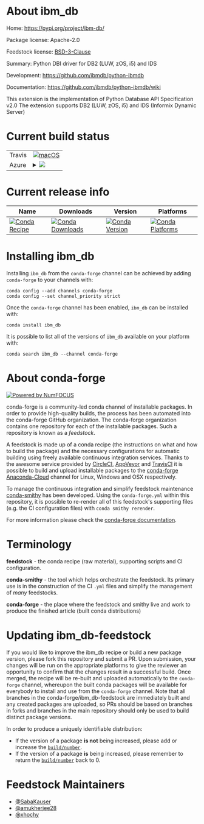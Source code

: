 About ibm_db
============

Home: https://pypi.org/project/ibm-db/

Package license: Apache-2.0

Feedstock license: [BSD-3-Clause](https://github.com/conda-forge/ibm_db-feedstock/blob/master/LICENSE.txt)

Summary: Python DBI driver for DB2 (LUW, zOS, i5) and IDS

Development: https://github.com/ibmdb/python-ibmdb

Documentation: https://github.com/ibmdb/python-ibmdb/wiki

This extension is the implementation of Python Database API Specification v2.0
The extension supports DB2 (LUW, zOS, i5) and IDS (Informix Dynamic Server)


Current build status
====================


<table><tr>
    <td>Travis</td>
    <td>
      <a href="https://travis-ci.com/conda-forge/ibm_db-feedstock">
        <img alt="macOS" src="https://img.shields.io/travis/com/conda-forge/ibm_db-feedstock/master.svg?label=macOS">
      </a>
    </td>
  </tr>
    
  <tr>
    <td>Azure</td>
    <td>
      <details>
        <summary>
          <a href="https://dev.azure.com/conda-forge/feedstock-builds/_build/latest?definitionId=6838&branchName=master">
            <img src="https://dev.azure.com/conda-forge/feedstock-builds/_apis/build/status/ibm_db-feedstock?branchName=master">
          </a>
        </summary>
        <table>
          <thead><tr><th>Variant</th><th>Status</th></tr></thead>
          <tbody><tr>
              <td>linux_64_python3.7.____cpython</td>
              <td>
                <a href="https://dev.azure.com/conda-forge/feedstock-builds/_build/latest?definitionId=6838&branchName=master">
                  <img src="https://dev.azure.com/conda-forge/feedstock-builds/_apis/build/status/ibm_db-feedstock?branchName=master&jobName=linux&configuration=linux_64_python3.7.____cpython" alt="variant">
                </a>
              </td>
            </tr><tr>
              <td>linux_64_python3.8.____cpython</td>
              <td>
                <a href="https://dev.azure.com/conda-forge/feedstock-builds/_build/latest?definitionId=6838&branchName=master">
                  <img src="https://dev.azure.com/conda-forge/feedstock-builds/_apis/build/status/ibm_db-feedstock?branchName=master&jobName=linux&configuration=linux_64_python3.8.____cpython" alt="variant">
                </a>
              </td>
            </tr><tr>
              <td>linux_64_python3.9.____cpython</td>
              <td>
                <a href="https://dev.azure.com/conda-forge/feedstock-builds/_build/latest?definitionId=6838&branchName=master">
                  <img src="https://dev.azure.com/conda-forge/feedstock-builds/_apis/build/status/ibm_db-feedstock?branchName=master&jobName=linux&configuration=linux_64_python3.9.____cpython" alt="variant">
                </a>
              </td>
            </tr><tr>
              <td>linux_aarch64_python3.7.____cpython</td>
              <td>
                <a href="https://dev.azure.com/conda-forge/feedstock-builds/_build/latest?definitionId=6838&branchName=master">
                  <img src="https://dev.azure.com/conda-forge/feedstock-builds/_apis/build/status/ibm_db-feedstock?branchName=master&jobName=linux&configuration=linux_aarch64_python3.7.____cpython" alt="variant">
                </a>
              </td>
            </tr><tr>
              <td>linux_aarch64_python3.8.____cpython</td>
              <td>
                <a href="https://dev.azure.com/conda-forge/feedstock-builds/_build/latest?definitionId=6838&branchName=master">
                  <img src="https://dev.azure.com/conda-forge/feedstock-builds/_apis/build/status/ibm_db-feedstock?branchName=master&jobName=linux&configuration=linux_aarch64_python3.8.____cpython" alt="variant">
                </a>
              </td>
            </tr><tr>
              <td>linux_aarch64_python3.9.____cpython</td>
              <td>
                <a href="https://dev.azure.com/conda-forge/feedstock-builds/_build/latest?definitionId=6838&branchName=master">
                  <img src="https://dev.azure.com/conda-forge/feedstock-builds/_apis/build/status/ibm_db-feedstock?branchName=master&jobName=linux&configuration=linux_aarch64_python3.9.____cpython" alt="variant">
                </a>
              </td>
            </tr><tr>
              <td>linux_ppc64le_python3.7.____cpython</td>
              <td>
                <a href="https://dev.azure.com/conda-forge/feedstock-builds/_build/latest?definitionId=6838&branchName=master">
                  <img src="https://dev.azure.com/conda-forge/feedstock-builds/_apis/build/status/ibm_db-feedstock?branchName=master&jobName=linux&configuration=linux_ppc64le_python3.7.____cpython" alt="variant">
                </a>
              </td>
            </tr><tr>
              <td>linux_ppc64le_python3.8.____cpython</td>
              <td>
                <a href="https://dev.azure.com/conda-forge/feedstock-builds/_build/latest?definitionId=6838&branchName=master">
                  <img src="https://dev.azure.com/conda-forge/feedstock-builds/_apis/build/status/ibm_db-feedstock?branchName=master&jobName=linux&configuration=linux_ppc64le_python3.8.____cpython" alt="variant">
                </a>
              </td>
            </tr><tr>
              <td>linux_ppc64le_python3.9.____cpython</td>
              <td>
                <a href="https://dev.azure.com/conda-forge/feedstock-builds/_build/latest?definitionId=6838&branchName=master">
                  <img src="https://dev.azure.com/conda-forge/feedstock-builds/_apis/build/status/ibm_db-feedstock?branchName=master&jobName=linux&configuration=linux_ppc64le_python3.9.____cpython" alt="variant">
                </a>
              </td>
            </tr><tr>
              <td>osx_64_python3.7.____cpython</td>
              <td>
                <a href="https://dev.azure.com/conda-forge/feedstock-builds/_build/latest?definitionId=6838&branchName=master">
                  <img src="https://dev.azure.com/conda-forge/feedstock-builds/_apis/build/status/ibm_db-feedstock?branchName=master&jobName=osx&configuration=osx_64_python3.7.____cpython" alt="variant">
                </a>
              </td>
            </tr><tr>
              <td>osx_64_python3.8.____cpython</td>
              <td>
                <a href="https://dev.azure.com/conda-forge/feedstock-builds/_build/latest?definitionId=6838&branchName=master">
                  <img src="https://dev.azure.com/conda-forge/feedstock-builds/_apis/build/status/ibm_db-feedstock?branchName=master&jobName=osx&configuration=osx_64_python3.8.____cpython" alt="variant">
                </a>
              </td>
            </tr><tr>
              <td>osx_64_python3.9.____cpython</td>
              <td>
                <a href="https://dev.azure.com/conda-forge/feedstock-builds/_build/latest?definitionId=6838&branchName=master">
                  <img src="https://dev.azure.com/conda-forge/feedstock-builds/_apis/build/status/ibm_db-feedstock?branchName=master&jobName=osx&configuration=osx_64_python3.9.____cpython" alt="variant">
                </a>
              </td>
            </tr><tr>
              <td>win_64_python3.7.____cpython</td>
              <td>
                <a href="https://dev.azure.com/conda-forge/feedstock-builds/_build/latest?definitionId=6838&branchName=master">
                  <img src="https://dev.azure.com/conda-forge/feedstock-builds/_apis/build/status/ibm_db-feedstock?branchName=master&jobName=win&configuration=win_64_python3.7.____cpython" alt="variant">
                </a>
              </td>
            </tr><tr>
              <td>win_64_python3.8.____cpython</td>
              <td>
                <a href="https://dev.azure.com/conda-forge/feedstock-builds/_build/latest?definitionId=6838&branchName=master">
                  <img src="https://dev.azure.com/conda-forge/feedstock-builds/_apis/build/status/ibm_db-feedstock?branchName=master&jobName=win&configuration=win_64_python3.8.____cpython" alt="variant">
                </a>
              </td>
            </tr><tr>
              <td>win_64_python3.9.____cpython</td>
              <td>
                <a href="https://dev.azure.com/conda-forge/feedstock-builds/_build/latest?definitionId=6838&branchName=master">
                  <img src="https://dev.azure.com/conda-forge/feedstock-builds/_apis/build/status/ibm_db-feedstock?branchName=master&jobName=win&configuration=win_64_python3.9.____cpython" alt="variant">
                </a>
              </td>
            </tr>
          </tbody>
        </table>
      </details>
    </td>
  </tr>
</table>

Current release info
====================

| Name | Downloads | Version | Platforms |
| --- | --- | --- | --- |
| [![Conda Recipe](https://img.shields.io/badge/recipe-ibm_db-green.svg)](https://anaconda.org/conda-forge/ibm_db) | [![Conda Downloads](https://img.shields.io/conda/dn/conda-forge/ibm_db.svg)](https://anaconda.org/conda-forge/ibm_db) | [![Conda Version](https://img.shields.io/conda/vn/conda-forge/ibm_db.svg)](https://anaconda.org/conda-forge/ibm_db) | [![Conda Platforms](https://img.shields.io/conda/pn/conda-forge/ibm_db.svg)](https://anaconda.org/conda-forge/ibm_db) |

Installing ibm_db
=================

Installing `ibm_db` from the `conda-forge` channel can be achieved by adding `conda-forge` to your channels with:

```
conda config --add channels conda-forge
conda config --set channel_priority strict
```

Once the `conda-forge` channel has been enabled, `ibm_db` can be installed with:

```
conda install ibm_db
```

It is possible to list all of the versions of `ibm_db` available on your platform with:

```
conda search ibm_db --channel conda-forge
```


About conda-forge
=================

[![Powered by
NumFOCUS](https://img.shields.io/badge/powered%20by-NumFOCUS-orange.svg?style=flat&colorA=E1523D&colorB=007D8A)](https://numfocus.org)

conda-forge is a community-led conda channel of installable packages.
In order to provide high-quality builds, the process has been automated into the
conda-forge GitHub organization. The conda-forge organization contains one repository
for each of the installable packages. Such a repository is known as a *feedstock*.

A feedstock is made up of a conda recipe (the instructions on what and how to build
the package) and the necessary configurations for automatic building using freely
available continuous integration services. Thanks to the awesome service provided by
[CircleCI](https://circleci.com/), [AppVeyor](https://www.appveyor.com/)
and [TravisCI](https://travis-ci.com/) it is possible to build and upload installable
packages to the [conda-forge](https://anaconda.org/conda-forge)
[Anaconda-Cloud](https://anaconda.org/) channel for Linux, Windows and OSX respectively.

To manage the continuous integration and simplify feedstock maintenance
[conda-smithy](https://github.com/conda-forge/conda-smithy) has been developed.
Using the ``conda-forge.yml`` within this repository, it is possible to re-render all of
this feedstock's supporting files (e.g. the CI configuration files) with ``conda smithy rerender``.

For more information please check the [conda-forge documentation](https://conda-forge.org/docs/).

Terminology
===========

**feedstock** - the conda recipe (raw material), supporting scripts and CI configuration.

**conda-smithy** - the tool which helps orchestrate the feedstock.
                   Its primary use is in the construction of the CI ``.yml`` files
                   and simplify the management of *many* feedstocks.

**conda-forge** - the place where the feedstock and smithy live and work to
                  produce the finished article (built conda distributions)


Updating ibm_db-feedstock
=========================

If you would like to improve the ibm_db recipe or build a new
package version, please fork this repository and submit a PR. Upon submission,
your changes will be run on the appropriate platforms to give the reviewer an
opportunity to confirm that the changes result in a successful build. Once
merged, the recipe will be re-built and uploaded automatically to the
`conda-forge` channel, whereupon the built conda packages will be available for
everybody to install and use from the `conda-forge` channel.
Note that all branches in the conda-forge/ibm_db-feedstock are
immediately built and any created packages are uploaded, so PRs should be based
on branches in forks and branches in the main repository should only be used to
build distinct package versions.

In order to produce a uniquely identifiable distribution:
 * If the version of a package **is not** being increased, please add or increase
   the [``build/number``](https://docs.conda.io/projects/conda-build/en/latest/resources/define-metadata.html#build-number-and-string).
 * If the version of a package **is** being increased, please remember to return
   the [``build/number``](https://docs.conda.io/projects/conda-build/en/latest/resources/define-metadata.html#build-number-and-string)
   back to 0.

Feedstock Maintainers
=====================

* [@SabaKauser](https://github.com/SabaKauser/)
* [@amukherjee28](https://github.com/amukherjee28/)
* [@xhochy](https://github.com/xhochy/)

